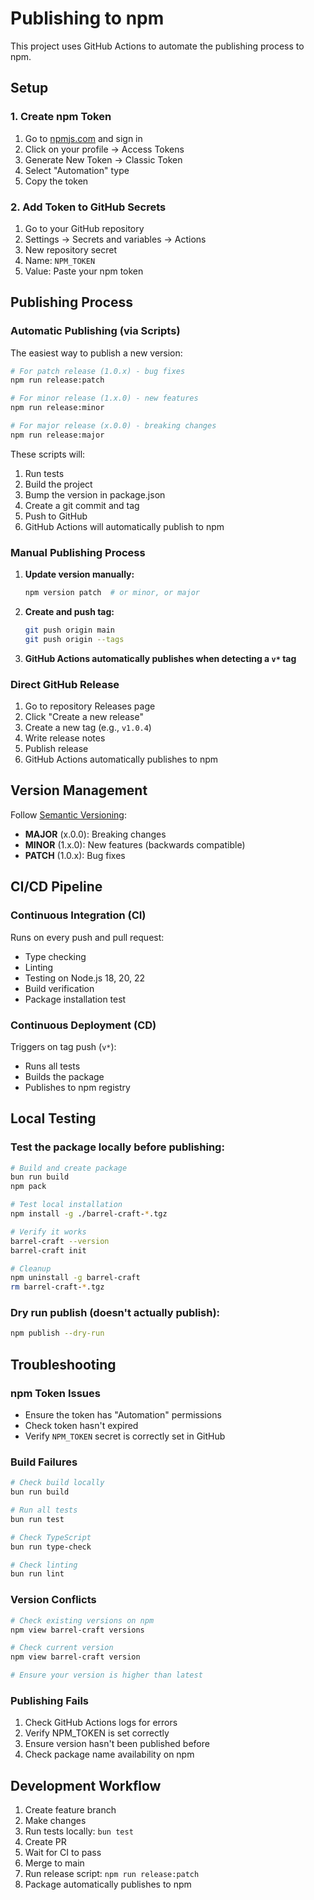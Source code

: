 # Publishing to npm

This project uses GitHub Actions to automate the publishing process to npm.

## Setup

### 1. Create npm Token

1. Go to [npmjs.com](https://www.npmjs.com/) and sign in
2. Click on your profile → Access Tokens
3. Generate New Token → Classic Token
4. Select "Automation" type
5. Copy the token

### 2. Add Token to GitHub Secrets

1. Go to your GitHub repository
2. Settings → Secrets and variables → Actions
3. New repository secret
4. Name: `NPM_TOKEN`
5. Value: Paste your npm token

## Publishing Process

### Automatic Publishing (via Scripts)

The easiest way to publish a new version:

```bash
# For patch release (1.0.x) - bug fixes
npm run release:patch

# For minor release (1.x.0) - new features
npm run release:minor

# For major release (x.0.0) - breaking changes
npm run release:major
```

These scripts will:
1. Run tests
2. Build the project
3. Bump the version in package.json
4. Create a git commit and tag
5. Push to GitHub
6. GitHub Actions will automatically publish to npm

### Manual Publishing Process

1. **Update version manually:**
   ```bash
   npm version patch  # or minor, or major
   ```

2. **Create and push tag:**
   ```bash
   git push origin main
   git push origin --tags
   ```

3. **GitHub Actions automatically publishes when detecting a `v*` tag**

### Direct GitHub Release

1. Go to repository Releases page
2. Click "Create a new release"
3. Create a new tag (e.g., `v1.0.4`)
4. Write release notes
5. Publish release
6. GitHub Actions automatically publishes to npm

## Version Management

Follow [Semantic Versioning](https://semver.org/):

- **MAJOR** (x.0.0): Breaking changes
- **MINOR** (1.x.0): New features (backwards compatible)
- **PATCH** (1.0.x): Bug fixes

## CI/CD Pipeline

### Continuous Integration (CI)

Runs on every push and pull request:
- Type checking
- Linting
- Testing on Node.js 18, 20, 22
- Build verification
- Package installation test

### Continuous Deployment (CD)

Triggers on tag push (`v*`):
- Runs all tests
- Builds the package
- Publishes to npm registry

## Local Testing

### Test the package locally before publishing:

```bash
# Build and create package
bun run build
npm pack

# Test local installation
npm install -g ./barrel-craft-*.tgz

# Verify it works
barrel-craft --version
barrel-craft init

# Cleanup
npm uninstall -g barrel-craft
rm barrel-craft-*.tgz
```

### Dry run publish (doesn't actually publish):

```bash
npm publish --dry-run
```

## Troubleshooting

### npm Token Issues

- Ensure the token has "Automation" permissions
- Check token hasn't expired
- Verify `NPM_TOKEN` secret is correctly set in GitHub

### Build Failures

```bash
# Check build locally
bun run build

# Run all tests
bun run test

# Check TypeScript
bun run type-check

# Check linting
bun run lint
```

### Version Conflicts

```bash
# Check existing versions on npm
npm view barrel-craft versions

# Check current version
npm view barrel-craft version

# Ensure your version is higher than latest
```

### Publishing Fails

1. Check GitHub Actions logs for errors
2. Verify NPM_TOKEN is set correctly
3. Ensure version hasn't been published before
4. Check package name availability on npm

## Development Workflow

1. Create feature branch
2. Make changes
3. Run tests locally: `bun test`
4. Create PR
5. Wait for CI to pass
6. Merge to main
7. Run release script: `npm run release:patch`
8. Package automatically publishes to npm